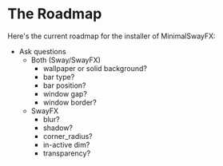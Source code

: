 # The Roadmap
Here's the current roadmap for the installer of MinimalSwayFX:
- Ask questions
    - Both (Sway/SwayFX)
        - wallpaper or solid background?
        - bar type?
        - bar position?
        - window gap?
        - window border?
    - SwayFX
        - blur?
        - shadow?
        - corner_radius?
        - in-active dim?
        - transparency?
